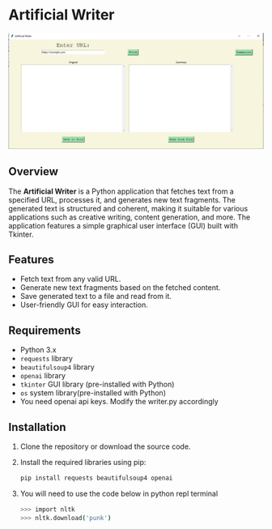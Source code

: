 # Artificial Writer

![Alt Text](artiwriter.png)


## Overview

The **Artificial Writer** is a Python application that fetches text 
from a specified URL, processes it, and generates new text fragments. 
The generated text is structured and coherent, making it suitable for 
various applications such as creative writing, content generation, and more. 
The application features a simple graphical user interface (GUI) built with Tkinter.

## Features

- Fetch text from any valid URL.
- Generate new text fragments based on the fetched content.
- Save generated text to a file and read from it.
- User-friendly GUI for easy interaction.


## Requirements

- Python 3.x
- `requests` library
- `beautifulsoup4` library
- `openai` library
- `tkinter` GUI library (pre-installed with Python)
- `os` system library(pre-installed with Python)
- You need openai api keys. Modify the writer.py accordingly
## Installation

1. Clone the repository or download the source code.
2. Install the required libraries using pip:

   ```bash
   pip install requests beautifulsoup4 openai

3. You will need to use the code below in python repl terminal 
    ```bash
   >>> import nltk
   >>> nltk.download('punk')
   
